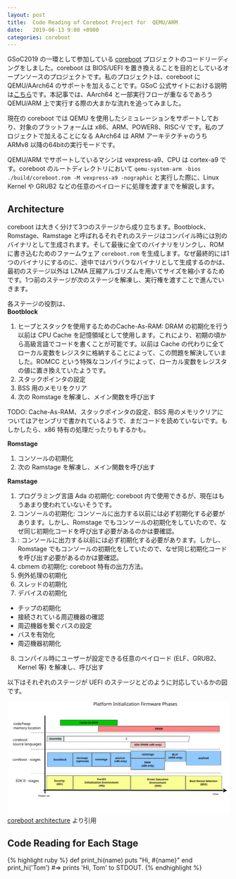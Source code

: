 ```yaml
---
layout: post
title:  Code Reading of Coreboot Project for  QEMU/ARM
date:   2019-06-13 9:00 +0900
categories: coreboot
---
```


GSoC2019 の一環として参加している [coreboot][coreboot] プロジェクトのコードリーディングをしました。coreboot は BIOS/UEFI を置き換えることを目的としているオープンソースのプロジェクトです。私のプロジェクトは、coreboot に QEMU/AArch64 のサポートを加えることです。GSoC 公式サイトにおける説明は[こちら][gsoc]です。本記事では、AArch64 と一部実行フローが重なるであろう QEMU/ARM 上で実行する際の大まかな流れを追ってみました。

現在の coreboot では QEMU を使用したシミュレーションをサポートしており、対象のプラットフォームは x86、ARM、POWER8、RISC-V です。私のプロジェクトで加えることになる AArch64 は ARM アーキテクチャのうち ARMv8 以降の64bitの実行モードです。

QEMU/ARM でサポートしているマシンは vexpress-a9、CPU は cortex-a9 です。coreboot のルートディレクトリにおいて `qemu-system-arm -bios ./build/coreboot.rom -M vexpress-a9 -nographic` と実行した際に、Linux Kernel や GRUB2 などの任意のペイロードに処理を渡すまでを解説します。

## Architecture
coreboot は大きく分けて3つのステージから成り立ちます。Bootblock、Romstage、Ramstage と呼ばれるそれぞれのステージはコンパイル時には別のバイナリとして生成されます。そして最後に全てのバイナリをリンクし、ROM に書き込むためのファームウェア `coreboot.rom` を生成します。なぜ最終的には1つのバイナリにするのに、途中ではバラバラなバイナリとして生成するのかは、最初のステージ以外は LZMA 圧縮アルゴリズムを用いてサイズを縮小するためです。1つ前のステージが次のステージを解凍し、実行権を渡すことで進んでいきます。

各ステージの役割は、  
**Bootblock**
1. ヒープとスタックを使用するためのCache-As-RAM: DRAM の初期化を行う以前は CPU Cache を記憶領域として使用します。これにより、初期の頃から高級言語でコードを書くことが可能です。以前は Cache の代わりに全てローカル変数をレジスタに格納することによって、この問題を解決していました。ROMCC という特殊なコンパイラによって、ローカル変数をレジスタの値に置き換えていたようです。
2. スタックポインタの設定
3. BSS 用のメモリをクリア
4. 次の Romstage を解凍し、メイン関数を呼び出す

TODO: Cache-As-RAM、スタックポインタの設定、BSS 用のメモリクリアについてはアセンブリで書かれているようで、まだコードを読めていないです。もしかしたら、x86 特有の処理だったりもするかも。

**Romstage**
1. コンソールの初期化
2. 次の Ramstage を解凍し、メイン関数を呼び出す

**Ramstage**
1. プログラミング言語 Ada の初期化: coreboot 内で使用できるが、現在はもうあまり使われていないそうです。
2. コンソールの初期化: コンソールに出力する以前には必ず初期化する必要があります。しかし、Romstage でもコンソールの初期化をしていたので、なぜ同じ初期化コードを呼び出す必要があるのかは要確認。
3. : コンソールに出力する以前には必ず初期化する必要があります。しかし、Romstage でもコンソールの初期化をしていたので、なぜ同じ初期化コードを呼び出す必要があるのかは要確認。
4. cbmem の初期化: coreboot 特有の出力方法。
5. 例外処理の初期化
6. スレッドの初期化
7. デバイスの初期化
  * チップの初期化
  * 接続されている周辺機器の確認
  * 周辺機器を繋ぐバスの設定
  * バスを有効化
  * 周辺機器初期化
8. コンパイル時にユーザーが設定できる任意のペイロード (ELF、GRUB2、Kernel 等) を解凍し、呼び出す

以下はそれぞれのステージが UEFI のステージとどのように対応しているかの図です。

![coreboot architecture](/assets/comparision_coreboot_uefi.svg)
[coreboot architecture][coreboot arch] より引用


## Code Reading for Each Stage








{% highlight ruby %}
def print_hi(name)
  puts "Hi, #{name}"
end
print_hi('Tom')
#=> prints 'Hi, Tom' to STDOUT.
{% endhighlight %}

[coreboot]: https://www.coreboot.org/
[gsoc]: https://summerofcode.withgoogle.com/projects/#5148970366533632
[coreboot arch]: https://doc.coreboot.org/getting_started/architecture.html
